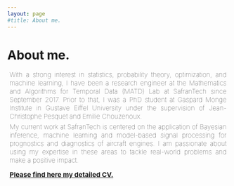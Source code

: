 ```yaml
---
layout: page
#title: About me.
---
```


<h1>About me. <br> </h1>

<p style="text-align: justify; margin:5px; font-weight:100;font-size:15px"> With a strong interest in statistics, probability theory, optimization, and machine learning, I have been a research engineer at the Mathematics and Algorithms for Temporal Data (MATD) Lab at SafranTech since September 2017. Prior to that, I was a PhD student at Gaspard Monge Institute in Gustave Eiffel University under the supervision of Jean-Christophe Pesquet and Emilie Chouzenoux. </p>

<p style="text-align: justify; margin:5px; font-weight:100;font-size:15px"> My current work at SafranTech is centered on the application of Bayesian inference, machine learning and model-based signal processing for prognostics and diagnostics of aircraft engines. I am passionate about using my expertise in these areas to tackle real-world problems and make a positive impact. </p>

<a style="text-align: justify; margin:5px; font-weight:700;font-size:15px" href="#" class="btn">Please find here my detailed CV.</a>




